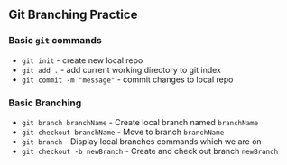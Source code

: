 ## Git Branching Practice

### Basic `git` commands

* `git init` - create new local repo
* `git add .` - add current working
directory to git index
* `git commit -m "message"` - commit
changes to local repo



### Basic Branching
* `git branch branchName` - Create local
branch named `branchName`
* `git checkout branchName` - Move to
branch `branchName`
* `git branch` - Display local branches commands which we are on
* `git checkout -b newBranch` - Create and
check out branch `newBranch`
